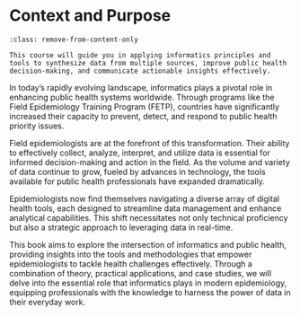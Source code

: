 # Context and Purpose
```{admonition} Welcome!
:class: remove-from-content-only

This course will guide you in applying informatics principles and tools to synthesize data from multiple sources, improve public health decision-making, and communicate actionable insights effectively.
```

In today’s rapidly evolving landscape, informatics plays a pivotal role in enhancing public health systems worldwide. Through programs like the Field Epidemiology Training Program (FETP), countries have significantly increased their capacity to prevent, detect, and respond to public health priority issues.

Field epidemiologists are at the forefront of this transformation. Their ability to effectively collect, analyze, interpret, and utilize data is essential for informed decision-making and action in the field. As the volume and variety of data continue to grow, fueled by advances in technology, the tools available for public health professionals have expanded dramatically.

Epidemiologists now find themselves navigating a diverse array of digital health tools, each designed to streamline data management and enhance analytical capabilities. This shift necessitates not only technical proficiency but also a strategic approach to leveraging data in real-time.

This book aims to explore the intersection of informatics and public health, providing insights into the tools and methodologies that empower epidemiologists to tackle health challenges effectively. Through a combination of theory, practical applications, and case studies, we will delve into the essential role that informatics plays in modern epidemiology, equipping professionals with the knowledge to harness the power of data in their everyday work.
